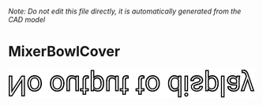 ###### Note: Do not edit this file directly, it is automatically generated from the CAD model

# MixerBowlCover

![](/project.svg)



 

